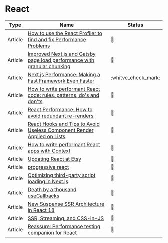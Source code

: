 # React

| Type    | Name                                                                                                                                                                  | Status              |
| ------- | --------------------------------------------------------------------------------------------------------------------------------------------------------------------- | ------------------- |
| Article | [How to use the React Profiler to find and fix Performance Problems](https://www.youtube.com/watch?v=00RoZflFE34&ab_channel=BenAwad)                                  | :bookmark_tabs:     |
| Article | [Improved Next.js and Gatsby page load performance with granular chunking](https://web.dev/granular-chunking-nextjs)                                                  | :bookmark_tabs:     |
| Article | [Next.js Performance: Making a Fast Framework Even Faster](https://calibreapp.com/blog/nextjs-performance)                                                            | :whitve_check_mark: |
| Article | [How to write performant React code: rules, patterns, do's and don'ts](https://dev.to/adevnadia/how-to-write-performant-react-code-rules-patterns-dos-and-donts-40gk) | :bookmark_tabs:     |
| Article | [React Performance: How to avoid redundant re-renders](https://itnext.io/react-performance-how-to-avoid-redundant-re-renders-6a33618d92a3)                            | :bookmark_tabs:     |
| Article | [React Hooks and Tips to Avoid Useless Component Render Applied on Lists](https://blog.theodo.com/2022/01/react-list-hooks-avoid-render)                              | :bookmark_tabs:     |
| Article | [How to write performant React apps with Context](https://dev.to/adevnadia/how-to-write-performant-react-apps-with-context-24cp)                                      | :bookmark_tabs:     |
| Article | [Updating React at Etsy](https://github.com/mq2thez/blog/blob/main/upgrade-react-etsy/preact-vs-react.md)                                                             | :bookmark_tabs:     |
| Article | [progressive react](https://houssein.me/progressive-react)                                                                                                            | :bookmark_tabs:     |
| Article | [Optimizing third-party script loading in Next.js](https://web.dev/script-component)                                                                                  | :bookmark_tabs:     |
| Article | [Death by a thousand useCallbacks](https://royi-codes.vercel.app/thousand-usecallbacks)                                                                               | :bookmark_tabs:     |
| Article | [New Suspense SSR Architecture in React 18](https://github.com/reactwg/react-18/discussions/37)                                                                       | :bookmark_tabs:     |
| Article | [SSR, Streaming, and CSS-in-JS](https://shud.in/posts/ssr-streaming-and-css-in-js)                                                                                    | :bookmark_tabs:     |
| Article | [Reassure: Performance testing companion for React](https://github.com/callstack/reassure)                                                                            | :bookmark_tabs:     |
